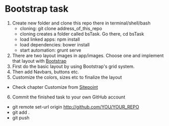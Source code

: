 # Bootstrap task
1. Create new folder and clone this repo there in terminal/shell/bash
    * cloning: git clone address_of_this_repo
    * cloning creates a folder called bsTask. Go there, cd bsTask
    * load linked apps: npm install
    * load dependencies: bower install
    * start automation: grunt serve
2. There are two layout images in app/images. Choose one and implement that layout with [Bootstrap](http://www.w3schools.com/bootstrap/)
3. First do the basic layout by using Bootstrap's grid system.
4. Then add Navbars, buttons etc.
5. Customize the colors, sizes etc to finalize the layout
  * Check chapter Customize from [Sitepoint](http://www.sitepoint.com/bootstrap-sass-installation-and-customisation/)
6. Commit the finished task to your own GitHub account
  * git remote set-url origin http://github.com/YOU/YOUR_REPO
  * git add .
  * git push
